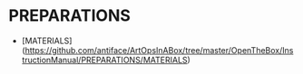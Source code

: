 PREPARATIONS
============
* [MATERIALS] (https://github.com/antiface/ArtOpsInABox/tree/master/OpenTheBox/InstructionManual/PREPARATIONS/MATERIALS)
